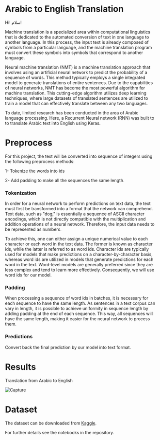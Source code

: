 # Arabic to English Translation
Hi! سلام!

Machine translation is a specialized area within computational linguistics that is dedicated to the automated conversion of text in one language to another language. In this process, the input text is already composed of symbols from a particular language, and the machine translation program must convert these symbols into symbols that correspond to another language.

Neural machine translation (NMT) is a machine translation approach that involves using an artificial neural network to predict the probability of a sequence of words. This method typically employs a single integrated model to generate translations of entire sentences. Due to the capabilities of neural networks, NMT has become the most powerful algorithm for machine translation. This cutting-edge algorithm utilizes deep learning techniques, where large datasets of translated sentences are utilized to train a model that can effectively translate between any two languages.

To date, limited research has been conducted in the area of Arabic language processing. Here, a Recurrent Neural network (RNN) was built to to translate Arabic text into English using Keras. 

# Preprocess
For this project, the text will be converted into sequence of integers using the following preprocess methods: 

1- Tokenize the words into ids

2- Add padding to make all the sequences the same length.

### Tokenization

In order for a neural network to perform predictions on text data, the text must first be transformed into a format that the network can comprehend. Text data, such as "dog," is essentially a sequence of ASCII character encodings, which is not directly compatible with the multiplication and addition operations of a neural network. Therefore, the input data needs to be represented as numbers.

To achieve this, one can either assign a unique numerical value to each character or each word in the text data. The former is known as character ids, while the latter is referred to as word ids. Character ids are typically used for models that make predictions on a character-by-character basis, whereas word ids are utilized in models that generate predictions for each word in the text. Word-level models are generally preferred since they are less complex and tend to learn more effectively. Consequently, we will use word ids for our model.

### Padding

When processing a sequence of word ids in batches, it is necessary for each sequence to have the same length. As sentences in a text corpus can vary in length, it is possible to achieve uniformity in sequence length by adding padding at the end of each sequence. This way, all sequences will have the same length, making it easier for the neural network to process them.

### Predictions 

Convert back the final prediction by our model into text format.

# Results 
Translation from Arabic to English

![Capture](https://user-images.githubusercontent.com/39967400/226687796-914205c0-5ec7-4963-b9ab-e3874a4a6da9.PNG)

# Dataset
The dataset can be downloaded from [Kaggle](https://www.kaggle.com/datasets/samirmoustafa/arabic-to-english-translation-sentences).

For further details see the notebooks in the repository.


